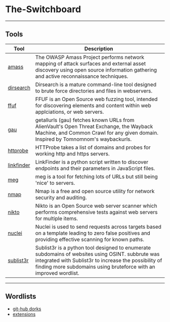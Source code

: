 # The-Switchboard
---
 ## Tools

| Tool | Description |
| --- | --- |
| [amass](https://github.com/OWASP/Amass)| The OWASP Amass Project performs network mapping of attack surfaces and external asset discovery using open source information gathering and active reconnaissance techniques. |
| [dirsearch](https://github.com/maurosoria/dirsearch) | Dirsearch is a mature command-line tool designed to brute force directories and files in webservers. |
| [ffuf](https://github.com/ffuf/ffuf/blob/master/README.md) | FFUF is an Open Source web fuzzing tool, intended for discovering elements and content within web applciations, or web servers. |
| [gau](https://github.com/lc/gau) | getallurls (gau) fetches known URLs from AlienVault's Open Threat Exchange, the Wayback Machine, and Common Crawl for any given domain. Inspired by Tomnomnom's waybackurls.|
| [httprobe](https://github.com/tomnomnom/httprobe)| HTTProbe takes a list of domains and probes for working http and https servers. |
| [linkfinder](https://github.com/GerbenJavado/LinkFinder) | LinkFinder is a python script written to discover endpoints and their parameters in JavaScript files. |
| [meg](https://github.com/tomnomnom/meg)| meg is a tool for fetching lots of URLs but still being 'nice' to servers. |
| [nmap](https://nmap.org/) | Nmap is a free and open source utility for network security and auditing. |
| [nikto](https://cirt.net/Nikto2) | Nikto is an Open Source web server scanner which performs comprehensive tests against web servers for multiple items. |
| [nuclei](https://github.com/projectdiscovery/nuclei) | Nuclei is used to send requests across targets based on a template leading to zero false positives and providing effective scanning for known paths. |
| [sublist3r](https://github.com/aboul3la/Sublist3r) | Sublist3r is a python tool designed to enumerate subdomains of websites using OSINT. subbrute was integrated with Sublist3r to increase the possibility of finding more subdomains using bruteforce with an improved wordlist. |




---

## Wordlists

- [git-hub dorks](/wordlists/github-dorks)
- [extensions](/wordlists/extensions)
